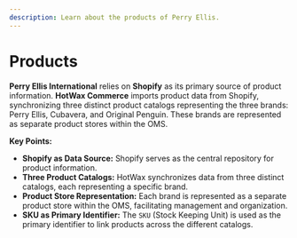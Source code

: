 ```yaml
---
description: Learn about the products of Perry Ellis.
---
```


# Products

**Perry Ellis International** relies on **Shopify** as its primary source of product information. **HotWax Commerce** imports product data from Shopify, synchronizing three distinct product catalogs representing the three brands: Perry Ellis, Cubavera, and Original Penguin. These brands are represented as separate product stores within the OMS.

**Key Points:**

* **Shopify as Data Source:** Shopify serves as the central repository for product information.
* **Three Product Catalogs:** HotWax synchronizes data from three distinct catalogs, each representing a specific brand.
* **Product Store Representation:** Each brand is represented as a separate product store within the OMS, facilitating management and organization.
* **SKU as Primary Identifier:** The `SKU` (Stock Keeping Unit) is used as the primary identifier to link products across the different catalogs.
